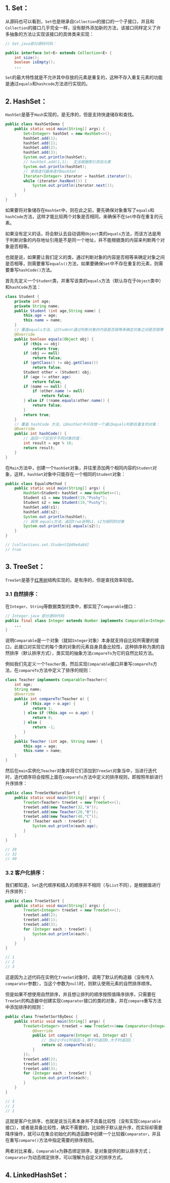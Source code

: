 ## 1. Set：

从源码也可以看到，`Set`也是继承自`Collection`的接口的一个子接口，并且和`Collection`的接口几乎完全一样，没有额外添加新的方法，该接口同样定义了许多抽象的方法让实现该接口的具体类来实现：

```java
// Set.java部分源码代码：

public interface Set<E> extends Collection<E> {
    int size();
    boolean isEmpty();
    ...
```

`Set`的最大特性就是不允许其中存放的元素是重复的，这种不存入重复元素的功能是通过`equals`和`hashcode`方法进行实现的。

## 2. HashSet：

`HashSet`是基于`Hash`实现的，是无序的，但是支持快速储存和查找。

```java
public class HashSetDemo {
    public static void main(String[] args) {
        Set<Integer> hashSet = new HashSet<>();
        hashSet.add(1);
        hashSet.add(1);
        hashSet.add(2);
        hashSet.add(3);
        System.out.println(hashSet);
        // hashSet.add(1,1);  无法根据索引添加元素
        System.out.println(hashSet);
        // 使用迭代器来迭代HashSet：
        Iterator<Integer> iterator = hashSet.iterator();
        while (iterator.hasNext()) {
            System.out.println(iterator.next());
        }
    }
}
```

如果要将对象储存在`HashSet`中，则在此之前，要先确保对象重写了`equals`和`hashCode`方法，这样才能比较两个对象是否相同，来确保不在`Set`中存在重复的元素。

如果没有定义的话，将会默认去自动调用`Object`类的`equals`方法，而该方法是用于判断对象的内存地址引用是不是同一个地址，并不能根据类的内容来判断两个对象是否相等。

也就是说，如果要让我们定义的类，通过判断对象的内容是否相等来确定对象之间是否相等，则需要重写`equals()`方法，如果要确保`Set`中不存在重复的元素，则需要重写`hashCode()`方法。

首先先定义一个`Student`类，并重写该类的`equals`方法（默认存在于`Object`类中）和`hashCode`方法：

```java
class Student {
    private int age;
    private String name;
    public Student (int age,String name) {
        this.age = age;
        this.name = name;
    }
    // 覆盖equals方法，让Student通过判断对象的内容是否相等来确定对象之间是否相等：
    @Override
    public boolean equals(Object obj) {
        if (this == obj)
            return true;
        if (obj == null)
            return false;
        if (getClass() != obj.getClass())
            return false;
        Student other = (Student) obj;
        if (age != other.age)
            return false;
        if (name == null) {
            if (other.name != null)
                return false;
        } else if (!name.equals(other.name)) {
            return false;
        }
        return true;
    }
    // 覆盖 hashCode 方法，让HashSet中只存放一个通过equals判断后重复的对象：
    @Override
    public int hashCode() {
    	// 返回一个区别于不同对象的值：
    	int result = age % 10;
        return result;
    }
}
```

在`Main`方法中，创建一个`hashSet`对象，并往里添加两个相同内容的`Student`对象，这样，`hashSet`对象中只能存在一个相同的`Student`对象：

```java
public class EqualsMethod {
    public static void main(String[] args) {
        HashSet<Student> hashSet = new HashSet<>();
        Student s1 = new Student(19,"Pushy");
        Student s2 = new Student(19,"Pushy");
        hashSet.add(s1);
        hashSet.add(s2);
        System.out.println(hashSet);
        // 调用 equals方法，返回true说明s1、s2为相同的对象
        System.out.println(s1.equals(s2));
    }
}

// [collections.set.Student2@49e4a8d]
// true
```

## 3. TreeSet：

`TreeSet`是基于[红黑树](https://baike.baidu.com/item/%E7%BA%A2%E9%BB%91%E6%A0%91/2413209?fr=aladdin)结构实现的，是有序的，但是查找效率较低。

### 3.1 自然排序：

在`Integer`、`String`等数据类型的类中，都实现了`Comparable`接口：

```java
// Integer.java 部分源码代码
public final class Integer extends Number implements Comparable<Integer> {
	...
}
```

说明`Comparable`是一个对象（就如`Integer`对象）本身就支持自比较所需要的接口，此接口对实现它的每个类的对象的元素自身具备比较性，这种排序称为类的自然排序（默认排序方式），类实现的抽象方法`compareTo`为它的自然比较方法。

例如我们先定义一个`Teacher`类，然后实现`Comparable`接口并重写`compareTo`方法，在`compareTo`方法中定义了排序的规则：

```java
class Teacher implements Comparable<Teacher>{
    int age;
    String name;
    @Override
    public int compareTo(Teacher o) {
        if (this.age > o.age) {
            return 1;
        } else if (this.age == o.age) {
            return 0;
        } else {
            return -1;
        }
    }
    public Teacher (int age, String name) {
        this.age = age;
        this.name = name;
    }
}
```

然后在`main`实例化`Teacher`对象并将它们添加到`TreeSet`对象当中，当进行迭代时，迭代顺序将会按照上面在`compareTo`方法中定义的排序规则，即按照年龄进行升序排序：

```java
public class TreeSetNaturalSort {
    public static void main(String[] args) {
        TreeSet<Teacher> treeSet = new TreeSet<>();
        treeSet.add(new Teacher(32,"A"));
        treeSet.add(new Teacher(28,"B"));
        treeSet.add(new Teacher(40,"C"));
        for (Teacher each : treeSet) {
            System.out.println(each.age);
        }
    }
}

// 28
// 32
// 40
```

### 3.2 客户化排序：

我们都知道，`Set`迭代顺序和插入的顺序并不相同（与`List`不同），是根据值进行升序排列：

```java
public class TreeSetSort {
    public static void main(String[] args) {
        TreeSet<Integer> treeSet = new TreeSet<>();
        treeSet.add(2);
        treeSet.add(1);
        treeSet.add(3);
        for (Integer each : treeSet) {
            System.out.println(each);
        }
    }
}

// 1
// 2
// 3
```

这是因为上述代码在实例化`TreeSet`对象时，调用了默认的构造器（没有传入`comparator`参数），当这个参数为`null`时，则默认使用元素的自然排序顺序。

但是如果不想使用自然排序，并且想让排列的顺序按照值降序排序，只需要在`TreeSet`的构造器中创建实现`Comparator`接口的类的对象，并在`compare`重写方法中添加排序的规则：


```java
public class TreeSetSortByDesc {
    public static void main(String[] args) {
        TreeSet<Integer> treeSet = new TreeSet<>(new Comparator<Integer>() {
            @Override
            public int compare(Integer o1, Integer o2) {
            	// 当o2小于o1时返回-1,等于时返回0,大于时返回1：
                return o2.compareTo(o1);
            }
        });
        treeSet.add(2);
        treeSet.add(1);
        treeSet.add(3);
        for (Integer each : treeSet) {
            System.out.println(each);
        }
    }
}

// 3
// 2
// 1
```

这就是客户化排序，也就是说当元素本身并不具备比较性（没有实现`Comparable`接口），或者是具备比较性，确实不需要的，比如例子默认是升序，而实际却需要降序操作，就可以在集合初始化的构造函数中创建一个比较器`Comparator`，并且在重写`compare()`方法中指定需要的排序规则。

两者对比来看，`Comparable`为静态绑定排序，是对象提供的默认排序方式；`Comparator`为动态绑定排序，可以理解为自定义的排序方式。


## 4. LinkedHashSet：